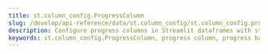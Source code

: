 ```yaml
---
title: st.column_config.ProgressColumn
slug: /develop/api-reference/data/st.column_config/st.column_config.progresscolumn
description: Configure progress columns in Streamlit dataframes with st.column_config.ProgressColumn for displaying numerical data as visual progress bars.
keywords: st.column_config.ProgressColumn, progress column, progress bar, progress indicator, visual progress, percentage display, progress visualization, dataframe progress
---
```


<Autofunction function="streamlit.column_config.ProgressColumn" />
